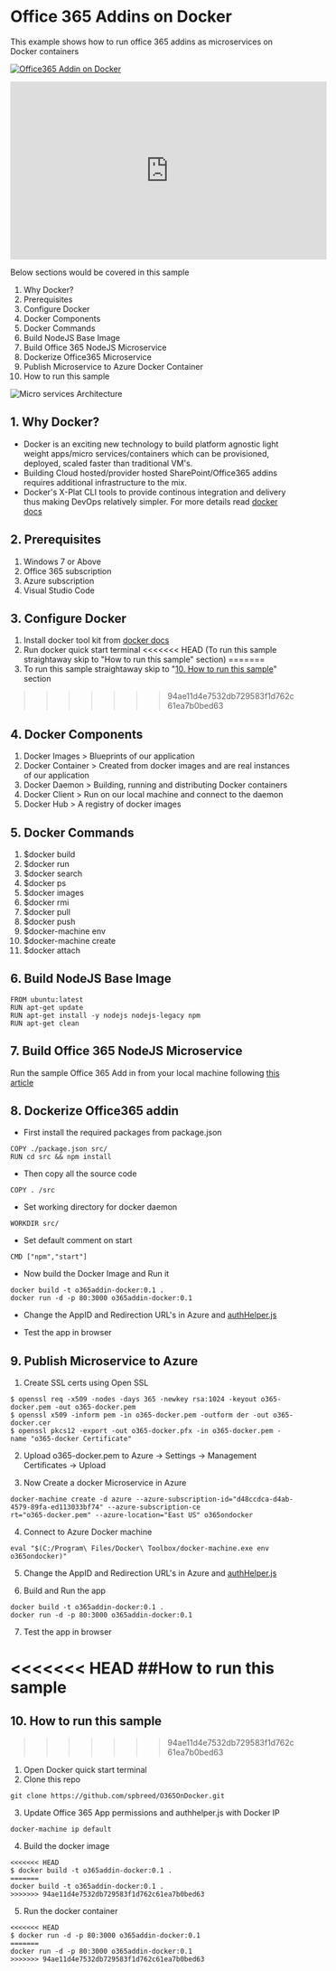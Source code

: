 # Office 365 Addins on Docker

This example shows how to run office 365 addins as microservices on Docker containers 

[![Office365 Addin on Docker](https://github.com/spbreed/O365OnDocker/blob/master/readme-imgs/docker.png)](https://www.youtube.com/watch?v=PFVivUpMyLk)

<iframe width="560" height="315" src="https://www.youtube.com/embed/PFVivUpMyLk" frameborder="0" allowfullscreen></iframe>

Below sections would be covered in this sample

1. Why Docker?
2. Prerequisites
3. Configure Docker
4. Docker Components
5. Docker Commands
6. Build NodeJS Base Image
7. Build Office 365 NodeJS Microservice
8. Dockerize Office365 Microservice
9. Publish Microservice to Azure Docker Container
10. How to run this sample

![Micro services Architecture](https://github.com/spbreed/O365OnDocker/blob/master/readme-imgs/DockerArch.png)

## 1. Why Docker?
* Docker is an exciting new technology to build platform agnostic light weight apps/micro services/containers which can be provisioned, deployed, scaled faster than traditional VM's.
* Building Cloud hosted/provider hosted SharePoint/Office365 addins requires additional infrastructure to the mix. 
* Docker's X-Plat CLI tools to provide continous integration and delivery thus making DevOps relatively simpler.
For more details read [docker docs](https://docs.docker.com/)


## 2. Prerequisites
1. Windows 7 or Above
2. Office 365 subscription
3. Azure subscription
4. Visual Studio Code


## 3. Configure Docker
1. Install docker tool kit from [docker docs](https://docs.docker.com/engine/installation/windows/)
2. Run docker quick start terminal
<<<<<<< HEAD
(To run this sample straightaway skip to "How to run this sample" section)
=======
3. To run this sample straightaway skip to "[10. How to run this sample](https://github.com/spbreed/O365OnDocker/blob/master/README.md#10-how-to-run-this-sample)" section
>>>>>>> 94ae11d4e7532db729583f1d762c61ea7b0bed63


## 4. Docker Components
1. Docker Images > Blueprints of our application
2. Docker Container > Created from docker images and are real instances of our application
3. Docker Daemon > Building, running and distributing Docker containers
4. Docker Client > Run on our local machine and connect to the daemon
5. Docker Hub > A registry of docker images

## 5. Docker Commands
1. $docker build
2. $docker run
3. $docker search
4. $docker ps
5. $docker images
6. $docker rmi
7. $docker pull
8. $docker push
9. $docker-machine env
10. $docker-machine create
11. $docker attach

## 6. Build NodeJS Base Image
```
FROM ubuntu:latest
RUN apt-get update
RUN apt-get install -y nodejs nodejs-legacy npm
RUN apt-get clean
```

## 7. Build Office 365 NodeJS Microservice
Run the sample Office 365 Add in from your local machine following [this article](https://github.com/OfficeDev/O365-Nodejs-Microsoft-Graph-Connect#configure-and-run-the-app)


## 8. Dockerize Office365 addin

* First install the required packages from package.json
```
COPY ./package.json src/
RUN cd src && npm install
```

* Then copy all the source code
```
COPY . /src
```

* Set working directory for docker daemon
```
WORKDIR src/
```

* Set default comment on start
```
CMD ["npm","start"]
```
* Now build the Docker Image and Run it

```
docker build -t o365addin-docker:0.1 .
docker run -d -p 80:3000 o365addin-docker:0.1
```

* Change the AppID and Redirection URL's in Azure and [authHelper.js](./authHelper.js)

* Test the app in browser 

## 9. Publish Microservice to Azure
1) Create SSL certs using Open SSL
```
$ openssl req -x509 -nodes -days 365 -newkey rsa:1024 -keyout o365-docker.pem -out o365-docker.pem
$ openssl x509 -inform pem -in o365-docker.pem -outform der -out o365-docker.cer
$ openssl pkcs12 -export -out o365-docker.pfx -in o365-docker.pem -name "o365-docker Certificate"
```
2) Upload o365-docker.pem to Azure -> Settings -> Management Certificates -> Upload

3) Now Create a docker Microservice in Azure
```
docker-machine create -d azure --azure-subscription-id="d48ccdca-d4ab-4579-89fa-ed113033bf74" --azure-subscription-ce
rt="o365-docker.pem" --azure-location="East US" o365ondocker
```
4) Connect to Azure Docker machine

```
eval "$(C:/Program\ Files/Docker\ Toolbox/docker-machine.exe env o365ondocker)"
```

5) Change the AppID and Redirection URL's in Azure and [authHelper.js](./authHelper.js)

6) Build and Run the app
```
docker build -t o365addin-docker:0.1 .
docker run -d -p 80:3000 o365addin-docker:0.1
```
7) Test the app in browser

<<<<<<< HEAD
##How to run this sample
=======
## 10. How to run this sample
>>>>>>> 94ae11d4e7532db729583f1d762c61ea7b0bed63

1) Open Docker quick start terminal
2) Clone this repo
```
git clone https://github.com/spbreed/O365OnDocker.git
```
3) Update Office 365 App permissions and authhelper.js with Docker IP
```
docker-machine ip default
```
4) Build the docker image
```
<<<<<<< HEAD
$ docker build -t o365addin-docker:0.1 .
=======
docker build -t o365addin-docker:0.1 .
>>>>>>> 94ae11d4e7532db729583f1d762c61ea7b0bed63

```
5) Run the docker container
```
<<<<<<< HEAD
$ docker run -d -p 80:3000 o365addin-docker:0.1
=======
docker run -d -p 80:3000 o365addin-docker:0.1
>>>>>>> 94ae11d4e7532db729583f1d762c61ea7b0bed63
```

